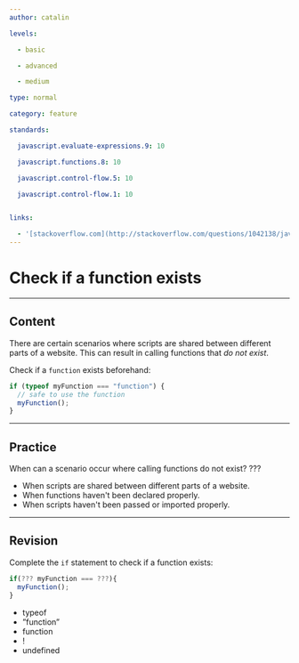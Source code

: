 ```yaml
---
author: catalin

levels:

  - basic

  - advanced

  - medium

type: normal

category: feature

standards:

  javascript.evaluate-expressions.9: 10

  javascript.functions.8: 10

  javascript.control-flow.5: 10

  javascript.control-flow.1: 10


links:

  - '[stackoverflow.com](http://stackoverflow.com/questions/1042138/javascript-check-if-function-exists){website}'
---
```


# Check if a function exists

---

## Content

There are certain scenarios where scripts are shared between different parts of a website. This can result in calling functions that _do not exist_.

Check if a `function` exists beforehand:

```javascript
if (typeof myFunction === "function") {
  // safe to use the function
  myFunction();
}
```

---

## Practice

When can a scenario occur where calling functions do not exist? ???

- When scripts are shared between different parts of a website.
- When functions haven't been declared properly.
- When scripts haven't been passed or imported properly.

---

## Revision

Complete the `if` statement to check if a function exists:

```javascript
if(??? myFunction === ???){
  myFunction();
}
```

- typeof
- ”function”
- function
- !
- undefined
